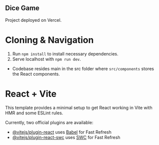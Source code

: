 ## Dice Game
Project deployed on Vercel. 

# Cloning & Navigation
1. Run `npm install` to install necessary dependencies.
2. Serve localhost with `npm run dev`.
   
- Codebase resides main in the src folder where `src/components` stores the React components. 

# React + Vite

This template provides a minimal setup to get React working in Vite with HMR and some ESLint rules.

Currently, two official plugins are available:

- [@vitejs/plugin-react](https://github.com/vitejs/vite-plugin-react/blob/main/packages/plugin-react/README.md) uses [Babel](https://babeljs.io/) for Fast Refresh
- [@vitejs/plugin-react-swc](https://github.com/vitejs/vite-plugin-react-swc) uses [SWC](https://swc.rs/) for Fast Refresh
